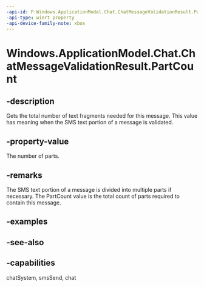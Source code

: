 ```yaml
---
-api-id: P:Windows.ApplicationModel.Chat.ChatMessageValidationResult.PartCount
-api-type: winrt property
-api-device-family-note: xbox
---
```


<!-- Property syntax
public Windows.Foundation.IReference<uint> PartCount { get; }
-->

# Windows.ApplicationModel.Chat.ChatMessageValidationResult.PartCount

## -description
Gets the total number of text fragments needed for this message. This value has meaning when the SMS text portion of a message is validated.

## -property-value
The number of parts.

## -remarks
The SMS text portion of a message is divided into multiple parts if necessary. The PartCount value is the total count of parts required to contain this message.

## -examples

## -see-also

## -capabilities
chatSystem, smsSend, chat
